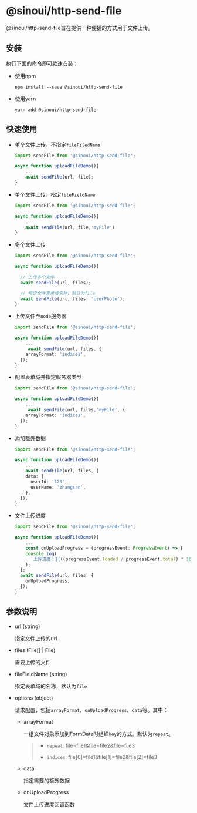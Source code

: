 # @sinoui/http-send-file

@sinoui/http-send-file旨在提供一种便捷的方式用于文件上传。

## 安装

执行下面的命令即可款速安装：

* 使用npm

  ```shell
  npm install --save @sinoui/http-send-file
  ```

* 使用yarn

  ```shell
  yarn add @sinoui/http-send-file
  ```

## 快速使用

* 单个文件上传，不指定`fileFiledName`

  ```ts
  import sendFile from '@sinoui/http-send-file';
  
  async function uploadFileDemo(){
      ...
      await sendFile(url, file);
  }
  ```

* 单个文件上传，指定`fileFieldName`

  ```ts
  import sendFile from '@sinoui/http-send-file';
  
  async function uploadFileDemo(){
      ...
      await sendFile(url, file,'myFile');
  }
  ```

* 多个文件上传

  ```ts
  import sendFile from '@sinoui/http-send-file';
  
  async function uploadFileDemo(){
      ...
    // 上传多个文件
    await sendFile(url, files);
  
    // 指定文件表单域名称，默认为file
    await sendFile(url, files, 'userPhoto');
  }
  ```

* 上传文件至`node`服务器

  ```ts
  import sendFile from '@sinoui/http-send-file';
  
  async function uploadFileDemo(){
      ...
       await sendFile(url, files, {
      arrayFormat: 'indices',
    });
  }
  ```

* 配置表单域并指定服务器类型

  ```ts
  import sendFile from '@sinoui/http-send-file';
  
  async function uploadFileDemo(){
      ...
       await sendFile(url, files,'myFile', {
      arrayFormat: 'indices',
    });
  }
  ```

* 添加额外数据

  ```ts
  import sendFile from '@sinoui/http-send-file';
  
  async function uploadFileDemo(){
      ...
      await sendFile(url, files, {
      data: {
        userId: '123',
        userName: 'zhangsan',
      },
    });
  }
  
  ```

* 文件上传进度

  ```ts
  import sendFile from '@sinoui/http-send-file';
  
  async function uploadFileDemo(){
      ...
      const onUploadProgress = (progressEvent: ProgressEvent) => {
      console.log(
        `上传进度：${((progressEvent.loaded / progressEvent.total) * 100) | 0}%`,
      );
    };
    await sendFile(url, files, {
      onUploadProgress,
    });
  }
  
  ```

## 参数说明

* url (string)

  指定文件上传的url

* files (File[] | File)

  需要上传的文件

* fileFieldName (string)

  指定表单域的名称，默认为`file`

* options (object)

  请求配置，包括`arrayFormat`、`onUploadProgress`、`data`等。其中：

  * arrayFormat

    一组文件对象添加到FormData时组织`key`的方式。默认为`repeat`。

    > * `repeat`: file=file1&file=file2&file=file3
    >
    > * `indices`: file[0]=file1&file[1]=file2&file[2]=file3

  * data

    指定需要的额外数据

  * onUploadProgress

    文件上传进度回调函数
